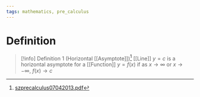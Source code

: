 ```yaml
---
tags: mathematics, pre_calculus
---
```


# Definition

> [!info] Definition 1 (Horizontal [[Asymptote]])[^1]
> [[Line]] $y = c$ is a horizontal asymptote for a [[Function]] $y = f(x)$ if as $x \rightarrow \infty$ or $x \rightarrow -\infty$, $f(x) \rightarrow c$

[^1]: [szprecalculus07042013.pdf](zotero://open-pdf/library/items/J3667KH4?page=316)